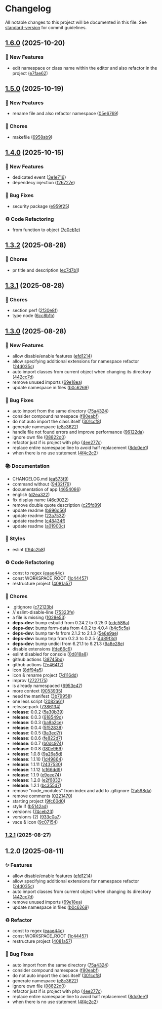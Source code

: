 # Changelog

All notable changes to this project will be documented in this file. See [standard-version](https://github.com/conventional-changelog/standard-version) for commit guidelines.

## [1.6.0](https://github.com/rejmann/php-namespace-refactor/compare/php-namespace-refactor-v1.5.0...php-namespace-refactor-v1.6.0) (2025-10-20)


### 🚀 New Features

* edit namespace or class name within the editor and also refactor in the project ([e7fae62](https://github.com/rejmann/php-namespace-refactor/commit/e7fae622f2a04809388e340c730e5bae458bee7c))

## [1.5.0](https://github.com/rejmann/php-namespace-refactor/compare/php-namespace-refactor-v1.4.0...php-namespace-refactor-v1.5.0) (2025-10-19)


### 🚀 New Features

* rename file and also refactor namespace ([05e6769](https://github.com/rejmann/php-namespace-refactor/commit/05e676936f49522302f0d2ee363f2256c1de8485))


### 🔧 Chores

* makefile ([6958ab9](https://github.com/rejmann/php-namespace-refactor/commit/6958ab9629db5d654ba9051c4ab208e6821ebb75))

## [1.4.0](https://github.com/rejmann/php-namespace-refactor/compare/php-namespace-refactor-v1.3.2...php-namespace-refactor-v1.4.0) (2025-10-15)


### 🚀 New Features

* dedicated event ([3e1e716](https://github.com/rejmann/php-namespace-refactor/commit/3e1e7162d772dbe2d4c4d82e0d6c5e97fe425dba))
* dependecy injection ([f26727e](https://github.com/rejmann/php-namespace-refactor/commit/f26727e1ecc2a77029eb5260fa3b94b46b57202f))


### 🐛 Bug Fixes

* security package ([e959f25](https://github.com/rejmann/php-namespace-refactor/commit/e959f255728c688a92f8b5abf4780aaab676edd7))


### ♻️ Code Refactoring

* from function to object ([7c0cb1e](https://github.com/rejmann/php-namespace-refactor/commit/7c0cb1e740f37cbfe740c944288ce0ca23593261))

## [1.3.2](https://github.com/rejmann/php-namespace-refactor/compare/php-namespace-refactor-v1.3.1...php-namespace-refactor-v1.3.2) (2025-08-28)


### 🔧 Chores

* pr title and description ([ec7d7b1](https://github.com/rejmann/php-namespace-refactor/commit/ec7d7b1e1fe9fd42b9f2a6559d615810fe61204e))

## [1.3.1](https://github.com/rejmann/php-namespace-refactor/compare/php-namespace-refactor-v1.3.0...php-namespace-refactor-v1.3.1) (2025-08-28)


### 🔧 Chores

* section perf ([2f30e8f](https://github.com/rejmann/php-namespace-refactor/commit/2f30e8f965250dec62091c5dbfd43cec06d7297f))
* type node ([6cc8b1b](https://github.com/rejmann/php-namespace-refactor/commit/6cc8b1bf6d495017c94d4240c2e10cc94a4c7224))

## [1.3.0](https://github.com/rejmann/php-namespace-refactor/compare/php-namespace-refactor-v1.2.1...php-namespace-refactor-v1.3.0) (2025-08-28)


### 🚀 New Features

* allow disable/enable features ([efd1214](https://github.com/rejmann/php-namespace-refactor/commit/efd12149b3c7263bb8bbee1c7feb4ec374d7386d))
* allow specifying additional extensions for namespace refactor ([24d035c](https://github.com/rejmann/php-namespace-refactor/commit/24d035c623d6d59d7f26fe5019681879a2911f9a))
* auto import classes from current object when changing its directory ([442cc7d](https://github.com/rejmann/php-namespace-refactor/commit/442cc7d910fec706dfc589ab0569fa6ed0f0e643))
* remove unused imports ([69e18ea](https://github.com/rejmann/php-namespace-refactor/commit/69e18ea03fd7c5bbd95e3406de109036ea8b45ff))
* update namespace in files ([b0c6269](https://github.com/rejmann/php-namespace-refactor/commit/b0c62695cdbfb8bb28056a5bee16e7bbc6b46de4))


### 🐛 Bug Fixes

* auto import from the same directory ([75a4324](https://github.com/rejmann/php-namespace-refactor/commit/75a4324376a29456629e20336a58b33d3bccbe4c))
* consider compound namespace ([f80eabf](https://github.com/rejmann/php-namespace-refactor/commit/f80eabfd6ce528235cbdc12e6d7419d65f908a7e))
* do not auto import the class itself ([301ccf8](https://github.com/rejmann/php-namespace-refactor/commit/301ccf8154fe15907cd5764fdf6ce54c1ed752b7))
* generate namespace ([e8c3622](https://github.com/rejmann/php-namespace-refactor/commit/e8c3622f39844344a00dfc3c642d28841ef3e8f4))
* handle file not found errors and improve performance ([96122da](https://github.com/rejmann/php-namespace-refactor/commit/96122da31c5c4db2e68acecf4174bfb05503c8b4))
* ignore own file ([08822d0](https://github.com/rejmann/php-namespace-refactor/commit/08822d07e60249b3c6fa71025543baf947e09a94))
* refactor just if is project with php ([4ee277c](https://github.com/rejmann/php-namespace-refactor/commit/4ee277c5146332f04d286dda634e665d5a563ff7))
* replace entire namespace line to avoid half replacement ([8dc0ee1](https://github.com/rejmann/php-namespace-refactor/commit/8dc0ee19bce1290f6fe953b11d08edeeeab19791))
* when there is no use statement ([4f4c2c2](https://github.com/rejmann/php-namespace-refactor/commit/4f4c2c24900f851504682c149a3bb44ca75817fa))


### 📚 Documentation

* CHANGELOG.md ([ea573f9](https://github.com/rejmann/php-namespace-refactor/commit/ea573f9b4916fb80e34ea7e8dc8cf0a6f5140573))
* command without ([9432f79](https://github.com/rejmann/php-namespace-refactor/commit/9432f795d93136a1165dee727752e86ffdcbf8b6))
* documentation of app ([4654086](https://github.com/rejmann/php-namespace-refactor/commit/46540861718abc71f0b03893ab7a628236626bd9))
* english ([d2ea322](https://github.com/rejmann/php-namespace-refactor/commit/d2ea3226f33537dc69905322399b76b57623274e))
* fix display name ([46c9022](https://github.com/rejmann/php-namespace-refactor/commit/46c90222865ddfa7e5f80761c395c0f5daf780bb))
* remove double quote description ([c25fd89](https://github.com/rejmann/php-namespace-refactor/commit/c25fd89bb49f70f2d3ae0fc2b422bafc289adf85))
* update readme ([b996d56](https://github.com/rejmann/php-namespace-refactor/commit/b996d56dae931709d3987d0e16d0c7adf4ff0772))
* update readme ([22a7532](https://github.com/rejmann/php-namespace-refactor/commit/22a75322e765f234138d2dbb436279015585ebda))
* update readme ([c48434f](https://github.com/rejmann/php-namespace-refactor/commit/c48434f8bcd5d9ef7025391b2ea8260a4af1c337))
* update readme ([a01900c](https://github.com/rejmann/php-namespace-refactor/commit/a01900c84120bd841425020c45b35c70d41be3fe))


### 💄 Styles

* eslint ([f94c2b8](https://github.com/rejmann/php-namespace-refactor/commit/f94c2b85a74431b0cdea0940adbf748cbda7c495))


### ♻️ Code Refactoring

* const to regex ([eaae44c](https://github.com/rejmann/php-namespace-refactor/commit/eaae44ca6542058c741312013d2a619271edc9b1))
* const WORKSPACE_ROOT ([1c44457](https://github.com/rejmann/php-namespace-refactor/commit/1c44457d3209f0cc43acee42e20dcbae514f3df5))
* restructure project ([4081a57](https://github.com/rejmann/php-namespace-refactor/commit/4081a5757af7358412c2550497911042c7bb9ee3))


### 🔧 Chores

* .gitignore ([c72123b](https://github.com/rejmann/php-namespace-refactor/commit/c72123b0d828fe78f841f2a7f2f6d7fd869bf53e))
* // eslint-disable-line ([75323fe](https://github.com/rejmann/php-namespace-refactor/commit/75323fe88f0c548547c5f9801a065a069fbced0a))
* a file is missing ([1028e53](https://github.com/rejmann/php-namespace-refactor/commit/1028e53b9b919358c1685733fd3ccc2830dd6215))
* **deps-dev:** bump esbuild from 0.24.2 to 0.25.0 ([cdc586a](https://github.com/rejmann/php-namespace-refactor/commit/cdc586a83587050a5afe4443d99da471b934d399))
* **deps-dev:** bump form-data from 4.0.2 to 4.0.4 ([b4c5c5a](https://github.com/rejmann/php-namespace-refactor/commit/b4c5c5ab36f77870e108ddcc03a715a6da09f2f7))
* **deps-dev:** bump tar-fs from 2.1.2 to 2.1.3 ([5e6e9ae](https://github.com/rejmann/php-namespace-refactor/commit/5e6e9aed3a4a0b8ebaccb6e584e37b9094b796cb))
* **deps-dev:** bump tmp from 0.2.3 to 0.2.5 ([4d89f3d](https://github.com/rejmann/php-namespace-refactor/commit/4d89f3dd93a22c5b0036c24f1de7388bc7f1eae5))
* **deps-dev:** bump undici from 6.21.1 to 6.21.3 ([9a8e28e](https://github.com/rejmann/php-namespace-refactor/commit/9a8e28eca9db509c99bd76897903064a77d65eea))
* disable extensions ([fde66c9](https://github.com/rejmann/php-namespace-refactor/commit/fde66c99830623dc85d7ed48eb9355ca9c0fd7e4))
* eslint disabled for console ([0d818a8](https://github.com/rejmann/php-namespace-refactor/commit/0d818a834d56db64af859ef6e9ef35a463d83280))
* github actions ([38745bd](https://github.com/rejmann/php-namespace-refactor/commit/38745bd76b9240443253cc35cdcd6715ca76fe02))
* github actions ([2e46412](https://github.com/rejmann/php-namespace-refactor/commit/2e4641219ca4b82fbee689b717caeb676a423ef9))
* icon ([8df94a5](https://github.com/rejmann/php-namespace-refactor/commit/8df94a5bcadc032b1724980cfdaaf91809ba7175))
* icon & rename project ([7d116dd](https://github.com/rejmann/php-namespace-refactor/commit/7d116dd60e1f8548f5eec9a90426d9748cd37032))
* improv ([2727175](https://github.com/rejmann/php-namespace-refactor/commit/2727175002ab5a108947a474b54c2345f26b20a1))
* is already namespaced ([6953e47](https://github.com/rejmann/php-namespace-refactor/commit/6953e470a861d9c7ece7fd75253f1e35fd976ec0))
* more context ([9053935](https://github.com/rejmann/php-namespace-refactor/commit/9053935654410d8af84d5f51cfb90e81d59a9080))
* need the manifest ([3b79958](https://github.com/rejmann/php-namespace-refactor/commit/3b79958d1f0a222e88f3d39287571f85d2fd38f6))
* one less script ([2082a61](https://github.com/rejmann/php-namespace-refactor/commit/2082a610c28b04ff197ef1a8e041efa6e539f5fc))
* release:pack ([7386134](https://github.com/rejmann/php-namespace-refactor/commit/7386134f51fe35aa8b041e0ee3e8debb27789de8))
* **release:** 0.0.2 ([5a30b39](https://github.com/rejmann/php-namespace-refactor/commit/5a30b393c1b706fb41cb3d5fdd86e1c1ddcf7575))
* **release:** 0.0.3 ([618549d](https://github.com/rejmann/php-namespace-refactor/commit/618549da8f9fdbbb94277a2ebce787406783ac20))
* **release:** 0.0.3 ([ba8a2ce](https://github.com/rejmann/php-namespace-refactor/commit/ba8a2cedf4ae0c53726ad453509ab73644014586))
* **release:** 0.0.4 ([5f52838](https://github.com/rejmann/php-namespace-refactor/commit/5f5283877abd83206fcac48e7d4dcef8c293a918))
* **release:** 0.0.5 ([9a3ed7f](https://github.com/rejmann/php-namespace-refactor/commit/9a3ed7f34f49d226eb5ab1eb6042429298e23dca))
* **release:** 0.0.6 ([fe822d7](https://github.com/rejmann/php-namespace-refactor/commit/fe822d769927633394f47003654dba00a35c32bb))
* **release:** 0.0.7 ([b0dc974](https://github.com/rejmann/php-namespace-refactor/commit/b0dc974b6e0db957308ac3d2e669bcf826c392ab))
* **release:** 0.0.8 ([f80e969](https://github.com/rejmann/php-namespace-refactor/commit/f80e96925203840a8a13a5038506727ca47a9692))
* **release:** 1.0.8 ([9a26a5d](https://github.com/rejmann/php-namespace-refactor/commit/9a26a5d1483652c09c3e0b7d3dd93ad4e28c9154))
* **release:** 1.1.10 ([1d49864](https://github.com/rejmann/php-namespace-refactor/commit/1d49864d08309e63444245574e3913a222c0743f))
* **release:** 1.1.11 ([2437530](https://github.com/rejmann/php-namespace-refactor/commit/24375302633f8aa637fbaa09895f33ac593aa8dc))
* **release:** 1.1.12 ([c166dd9](https://github.com/rejmann/php-namespace-refactor/commit/c166dd9dc122aa30f555482cab5c8b0087d7915b))
* **release:** 1.1.9 ([e9eee74](https://github.com/rejmann/php-namespace-refactor/commit/e9eee74787ec8ab4efaaa194b881db85868b4ed0))
* **release:** 1.2.0 ([e2f6832](https://github.com/rejmann/php-namespace-refactor/commit/e2f6832f00a143d162efbc5671379e09b0a065d2))
* **release:** 1.2.1 ([bc355d7](https://github.com/rejmann/php-namespace-refactor/commit/bc355d76e64488bc683db294f573d31a0202e475))
* remove "node_modules" from index and add to .gitignore ([2a598da](https://github.com/rejmann/php-namespace-refactor/commit/2a598daa8e38b34738c431c94106a99729e4432b))
* remove comments ([0221470](https://github.com/rejmann/php-namespace-refactor/commit/02214708365b32e97140ed5d1f8798ef712ad58d))
* starting project ([9fc60d0](https://github.com/rejmann/php-namespace-refactor/commit/9fc60d03a8590e0f37d191c928aaaeb81abee75e))
* style if ([b5142ad](https://github.com/rejmann/php-namespace-refactor/commit/b5142adfb32496af1e1fd32f22062a9a2a9f6aea))
* versionrs ([74ceb23](https://github.com/rejmann/php-namespace-refactor/commit/74ceb238accafb391be21d8b50abe3d167fddf8e))
* versionrs (2) ([933c0a7](https://github.com/rejmann/php-namespace-refactor/commit/933c0a7759ff97f35866ec1cb09244bf72b6bec3))
* vsce & icon ([9c07154](https://github.com/rejmann/php-namespace-refactor/commit/9c07154ca65b0532d2ee17c44becb07e71a005e5))

### [1.2.1](https://github.com/rejmann/php-namespace-refactor/compare/v1.2.0...v1.2.1) (2025-08-27)

## 1.2.0 (2025-08-11)


### ✨ Features

* allow disable/enable features ([efd1214](https://github.com/rejmann/php-namespace-refactor/commit/efd12149b3c7263bb8bbee1c7feb4ec374d7386d))
* allow specifying additional extensions for namespace refactor ([24d035c](https://github.com/rejmann/php-namespace-refactor/commit/24d035c623d6d59d7f26fe5019681879a2911f9a))
* auto import classes from current object when changing its directory ([442cc7d](https://github.com/rejmann/php-namespace-refactor/commit/442cc7d910fec706dfc589ab0569fa6ed0f0e643))
* remove unused imports ([69e18ea](https://github.com/rejmann/php-namespace-refactor/commit/69e18ea03fd7c5bbd95e3406de109036ea8b45ff))
* update namespace in files ([b0c6269](https://github.com/rejmann/php-namespace-refactor/commit/b0c62695cdbfb8bb28056a5bee16e7bbc6b46de4))


### ♻️ Refactor

* const to regex ([eaae44c](https://github.com/rejmann/php-namespace-refactor/commit/eaae44ca6542058c741312013d2a619271edc9b1))
* const WORKSPACE_ROOT ([1c44457](https://github.com/rejmann/php-namespace-refactor/commit/1c44457d3209f0cc43acee42e20dcbae514f3df5))
* restructure project ([4081a57](https://github.com/rejmann/php-namespace-refactor/commit/4081a5757af7358412c2550497911042c7bb9ee3))


### 🐛 Bug Fixes

* auto import from the same directory ([75a4324](https://github.com/rejmann/php-namespace-refactor/commit/75a4324376a29456629e20336a58b33d3bccbe4c))
* consider compound namespace ([f80eabf](https://github.com/rejmann/php-namespace-refactor/commit/f80eabfd6ce528235cbdc12e6d7419d65f908a7e))
* do not auto import the class itself ([301ccf8](https://github.com/rejmann/php-namespace-refactor/commit/301ccf8154fe15907cd5764fdf6ce54c1ed752b7))
* generate namespace ([e8c3622](https://github.com/rejmann/php-namespace-refactor/commit/e8c3622f39844344a00dfc3c642d28841ef3e8f4))
* ignore own file ([08822d0](https://github.com/rejmann/php-namespace-refactor/commit/08822d07e60249b3c6fa71025543baf947e09a94))
* refactor just if is project with php ([4ee277c](https://github.com/rejmann/php-namespace-refactor/commit/4ee277c5146332f04d286dda634e665d5a563ff7))
* replace entire namespace line to avoid half replacement ([8dc0ee1](https://github.com/rejmann/php-namespace-refactor/commit/8dc0ee19bce1290f6fe953b11d08edeeeab19791))
* when there is no use statement ([4f4c2c2](https://github.com/rejmann/php-namespace-refactor/commit/4f4c2c24900f851504682c149a3bb44ca75817fa))
